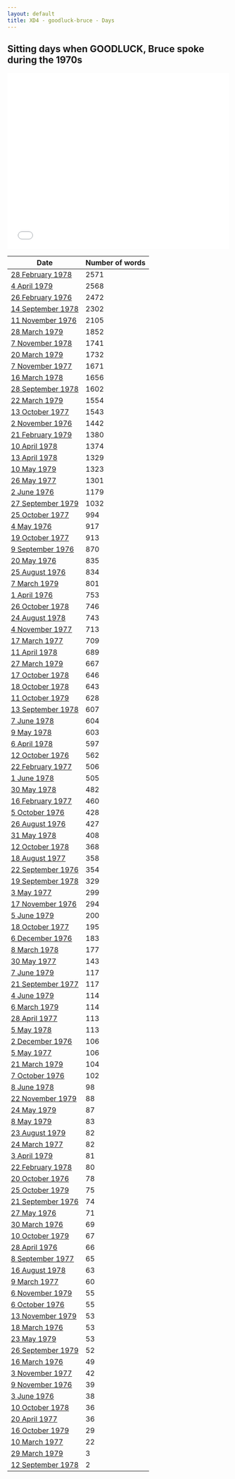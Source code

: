 ```yaml
---
layout: default
title: XD4 - goodluck-bruce - Days
---
```

## Sitting days when GOODLUCK, Bruce spoke during the 1970s

<iframe width="100%" height="400" frameborder="0" scrolling="no" src="//plot.ly/~wragge/1013.embed"></iframe>

| Date | Number of words |
|--------------|----------------|
|[28 February 1978](https://historichansard.net/hofreps/1978/19780228_reps_31_hor108/)|2571|
|[4 April 1979](https://historichansard.net/hofreps/1979/19790404_reps_31_hor113/)|2568|
|[26 February 1976](https://historichansard.net/hofreps/1976/19760226_reps_30_hor98/)|2472|
|[14 September 1978](https://historichansard.net/hofreps/1978/19780914_reps_31_hor110/)|2302|
|[11 November 1976](https://historichansard.net/hofreps/1976/19761111_reps_30_hor101/)|2105|
|[28 March 1979](https://historichansard.net/hofreps/1979/19790328_reps_31_hor113/)|1852|
|[7 November 1978](https://historichansard.net/hofreps/1978/19781107_reps_31_hor112/)|1741|
|[20 March 1979](https://historichansard.net/hofreps/1979/19790320_reps_31_hor113/)|1732|
|[7 November 1977](https://historichansard.net/hofreps/1977/19771107_reps_30_hor107/)|1671|
|[16 March 1978](https://historichansard.net/hofreps/1978/19780316_reps_31_hor108/)|1656|
|[28 September 1978](https://historichansard.net/hofreps/1978/19780928_reps_31_hor111/)|1602|
|[22 March 1979](https://historichansard.net/hofreps/1979/19790322_reps_31_hor113/)|1554|
|[13 October 1977](https://historichansard.net/hofreps/1977/19771013_reps_30_hor107/)|1543|
|[2 November 1976](https://historichansard.net/hofreps/1976/19761102_reps_30_hor101/)|1442|
|[21 February 1979](https://historichansard.net/hofreps/1979/19790221_reps_31_hor113/)|1380|
|[10 April 1978](https://historichansard.net/hofreps/1978/19780410_reps_31_hor108/)|1374|
|[13 April 1978](https://historichansard.net/hofreps/1978/19780413_reps_31_hor108/)|1329|
|[10 May 1979](https://historichansard.net/hofreps/1979/19790510_reps_31_hor114/)|1323|
|[26 May 1977](https://historichansard.net/hofreps/1977/19770526_reps_30_hor105/)|1301|
|[2 June 1976](https://historichansard.net/hofreps/1976/19760602_reps_30_hor99/)|1179|
|[27 September 1979](https://historichansard.net/hofreps/1979/19790927_reps_31_hor115/)|1032|
|[25 October 1977](https://historichansard.net/hofreps/1977/19771025_reps_30_hor107/)|994|
|[4 May 1976](https://historichansard.net/hofreps/1976/19760504_reps_30_hor99/)|917|
|[19 October 1977](https://historichansard.net/hofreps/1977/19771019_reps_30_hor107/)|913|
|[9 September 1976](https://historichansard.net/hofreps/1976/19760909_reps_30_hor100/)|870|
|[20 May 1976](https://historichansard.net/hofreps/1976/19760520_reps_30_hor99/)|835|
|[25 August 1976](https://historichansard.net/hofreps/1976/19760825_reps_30_hor100/)|834|
|[7 March 1979](https://historichansard.net/hofreps/1979/19790307_reps_31_hor113/)|801|
|[1 April 1976](https://historichansard.net/hofreps/1976/19760401_reps_30_hor98/)|753|
|[26 October 1978](https://historichansard.net/hofreps/1978/19781026_reps_31_hor111/)|746|
|[24 August 1978](https://historichansard.net/hofreps/1978/19780824_reps_31_hor110/)|743|
|[4 November 1977](https://historichansard.net/hofreps/1977/19771104_reps_30_hor107/)|713|
|[17 March 1977](https://historichansard.net/hofreps/1977/19770317_reps_30_hor104/)|709|
|[11 April 1978](https://historichansard.net/hofreps/1978/19780411_reps_31_hor108/)|689|
|[27 March 1979](https://historichansard.net/hofreps/1979/19790327_reps_31_hor113/)|667|
|[17 October 1978](https://historichansard.net/hofreps/1978/19781017_reps_31_hor111/)|646|
|[18 October 1978](https://historichansard.net/hofreps/1978/19781018_reps_31_hor111/)|643|
|[11 October 1979](https://historichansard.net/hofreps/1979/19791011_reps_31_hor116/)|628|
|[13 September 1978](https://historichansard.net/hofreps/1978/19780913_reps_31_hor110/)|607|
|[7 June 1978](https://historichansard.net/hofreps/1978/19780607_reps_31_hor109/)|604|
|[9 May 1978](https://historichansard.net/hofreps/1978/19780509_reps_31_hor109/)|603|
|[6 April 1978](https://historichansard.net/hofreps/1978/19780406_reps_31_hor108/)|597|
|[12 October 1976](https://historichansard.net/hofreps/1976/19761012_reps_30_hor101/)|562|
|[22 February 1977](https://historichansard.net/hofreps/1977/19770222_reps_30_hor103/)|506|
|[1 June 1978](https://historichansard.net/hofreps/1978/19780601_reps_31_hor109/)|505|
|[30 May 1978](https://historichansard.net/hofreps/1978/19780530_reps_31_hor109/)|482|
|[16 February 1977](https://historichansard.net/hofreps/1977/19770216_reps_30_hor103/)|460|
|[5 October 1976](https://historichansard.net/hofreps/1976/19761005_reps_30_hor101/)|428|
|[26 August 1976](https://historichansard.net/hofreps/1976/19760826_reps_30_hor100/)|427|
|[31 May 1978](https://historichansard.net/hofreps/1978/19780531_reps_31_hor109/)|408|
|[12 October 1978](https://historichansard.net/hofreps/1978/19781012_reps_31_hor111/)|368|
|[18 August 1977](https://historichansard.net/hofreps/1977/19770818_reps_30_hor106/)|358|
|[22 September 1976](https://historichansard.net/hofreps/1976/19760922_reps_30_hor100/)|354|
|[19 September 1978](https://historichansard.net/hofreps/1978/19780919_reps_31_hor110/)|329|
|[3 May 1977](https://historichansard.net/hofreps/1977/19770503_reps_30_hor105/)|299|
|[17 November 1976](https://historichansard.net/hofreps/1976/19761117_reps_30_hor102/)|294|
|[5 June 1979](https://historichansard.net/hofreps/1979/19790605_reps_31_hor114/)|200|
|[18 October 1977](https://historichansard.net/hofreps/1977/19771018_reps_30_hor107/)|195|
|[6 December 1976](https://historichansard.net/hofreps/1976/19761206_reps_30_hor102/)|183|
|[8 March 1978](https://historichansard.net/hofreps/1978/19780308_reps_31_hor108/)|177|
|[30 May 1977](https://historichansard.net/hofreps/1977/19770530_reps_30_hor105/)|143|
|[7 June 1979](https://historichansard.net/hofreps/1979/19790607_reps_31_hor114/)|117|
|[21 September 1977](https://historichansard.net/hofreps/1977/19770921_reps_30_hor106/)|117|
|[4 June 1979](https://historichansard.net/hofreps/1979/19790604_reps_31_hor114/)|114|
|[6 March 1979](https://historichansard.net/hofreps/1979/19790306_reps_31_hor113/)|114|
|[28 April 1977](https://historichansard.net/hofreps/1977/19770428_reps_30_hor105/)|113|
|[5 May 1978](https://historichansard.net/hofreps/1978/19780505_reps_31_hor109/)|113|
|[2 December 1976](https://historichansard.net/hofreps/1976/19761202_reps_30_hor102/)|106|
|[5 May 1977](https://historichansard.net/hofreps/1977/19770505_reps_30_hor105/)|106|
|[21 March 1979](https://historichansard.net/hofreps/1979/19790321_reps_31_hor113/)|104|
|[7 October 1976](https://historichansard.net/hofreps/1976/19761007_reps_30_hor101/)|102|
|[8 June 1978](https://historichansard.net/hofreps/1978/19780608_reps_31_hor109/)|98|
|[22 November 1979](https://historichansard.net/hofreps/1979/19791122_reps_31_hor116/)|88|
|[24 May 1979](https://historichansard.net/hofreps/1979/19790524_reps_31_hor114/)|87|
|[8 May 1979](https://historichansard.net/hofreps/1979/19790508_reps_31_hor114/)|83|
|[23 August 1979](https://historichansard.net/hofreps/1979/19790823_reps_31_hor115/)|82|
|[24 March 1977](https://historichansard.net/hofreps/1977/19770324_reps_30_hor104/)|82|
|[3 April 1979](https://historichansard.net/hofreps/1979/19790403_reps_31_hor113/)|81|
|[22 February 1978](https://historichansard.net/hofreps/1978/19780222_reps_31_hor108/)|80|
|[20 October 1976](https://historichansard.net/hofreps/1976/19761020_reps_30_hor101/)|78|
|[25 October 1979](https://historichansard.net/hofreps/1979/19791025_reps_31_hor116/)|75|
|[21 September 1976](https://historichansard.net/hofreps/1976/19760921_reps_30_hor100/)|74|
|[27 May 1976](https://historichansard.net/hofreps/1976/19760527_reps_30_hor99/)|71|
|[30 March 1976](https://historichansard.net/hofreps/1976/19760330_reps_30_hor98/)|69|
|[10 October 1979](https://historichansard.net/hofreps/1979/19791010_reps_31_hor116/)|67|
|[28 April 1976](https://historichansard.net/hofreps/1976/19760428_reps_30_hor99/)|66|
|[8 September 1977](https://historichansard.net/hofreps/1977/19770908_reps_30_hor106/)|65|
|[16 August 1978](https://historichansard.net/hofreps/1978/19780816_reps_31_hor110/)|63|
|[9 March 1977](https://historichansard.net/hofreps/1977/19770309_reps_30_hor104/)|60|
|[6 November 1979](https://historichansard.net/hofreps/1979/19791106_reps_31_hor116/)|55|
|[6 October 1976](https://historichansard.net/hofreps/1976/19761006_reps_30_hor101/)|55|
|[13 November 1979](https://historichansard.net/hofreps/1979/19791113_reps_31_hor116/)|53|
|[18 March 1976](https://historichansard.net/hofreps/1976/19760318_reps_30_hor98/)|53|
|[23 May 1979](https://historichansard.net/hofreps/1979/19790523_reps_31_hor114/)|53|
|[26 September 1979](https://historichansard.net/hofreps/1979/19790926_reps_31_hor115/)|52|
|[16 March 1976](https://historichansard.net/hofreps/1976/19760316_reps_30_hor98/)|49|
|[3 November 1977](https://historichansard.net/hofreps/1977/19771103_reps_30_hor107/)|42|
|[9 November 1976](https://historichansard.net/hofreps/1976/19761109_reps_30_hor101/)|39|
|[3 June 1976](https://historichansard.net/hofreps/1976/19760603_reps_30_hor99/)|38|
|[10 October 1978](https://historichansard.net/hofreps/1978/19781010_reps_31_hor111/)|36|
|[20 April 1977](https://historichansard.net/hofreps/1977/19770420_reps_30_hor104/)|36|
|[16 October 1979](https://historichansard.net/hofreps/1979/19791016_reps_31_hor116/)|29|
|[10 March 1977](https://historichansard.net/hofreps/1977/19770310_reps_30_hor104/)|22|
|[29 March 1979](https://historichansard.net/hofreps/1979/19790329_REPS_31_HoR113/)|3|
|[12 September 1978](https://historichansard.net/hofreps/1978/19780912_reps_31_hor110/)|2|
